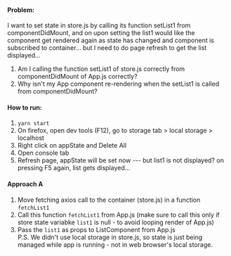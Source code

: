#### Problem:

I want to set state in store.js by calling its function setList1 from componentDidMount, and on upon setting the list1 would like the component get rendered again as state has changed and component is subscribed to container... but I need to do page refresh to get the list displayed...

1. Am I calling the function setList1 of store.js correctly from componentDidMount of App.js correctly?
2. Why isn't my App component re-rendering when the setList1 is called from componentDidMount?

#### How to run:

1. `yarn start`
2. On firefox, open dev tools (F12), go to storage tab > local storage > localhost
3. Right click on appState and Delete All
4. Open console tab
5. Refresh page, appState will be set now --- but list1 is not displayed? on pressing F5 again, list gets displayed...

#### Approach A

1. Move fetching axios call to the container (store.js) in a function `fetchList1`
2. Call this function `fetchList1` from App.js (make sure to call this only if store state variabke `list1` is null - to avoid looping render of App.js)
3. Pass the `list1` as props to ListComponent from App.js  
   P.S. We didn't use local storage in store.js, so state is just being managed while app is running - not in web browser's local storage.
